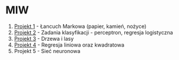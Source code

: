# MIW
1. [Projekt 1](PRO1/s18579_gr12c_pro1.py) - Łancuch Markowa (papier, kamień, nożyce)
2. [Projekt 2](PRO2/s18579_gr12c_pro2.py) - Zadania klasyfikacji - perceptron, regresja logistyczna
3. [Projekt 3](PRO3/s18579_gr12c_pro3.py) - Drzewa i lasy
4. [Projekt 4](PRO4/s18579_gr12c_pro4.py) - Regresja liniowa oraz kwadratowa
5. Projekt 5 - Sieć neuronowa
